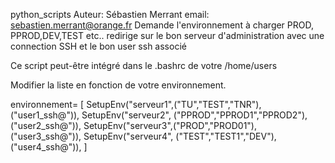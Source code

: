  python_scripts
 Auteur: Sébastien Merrant email: sebastien.merrant@orange.fr
 Demande l'environnement à charger PROD, PPROD,DEV,TEST etc.. 
 redirige sur le bon serveur d'administration avec une connection SSH et le bon user ssh associé


Ce script peut-être intégré dans le .bashrc de votre /home/users

Modifier la liste en fonction de votre environnement. 

environnement= [
SetupEnv("serveur1",("TU","TEST","TNR"),("user1_ssh@")),
SetupEnv("serveur2", ("PPROD","PPROD1","PPROD2"),("user2_ssh@")),
SetupEnv("serveur3",("PROD","PROD01"),("user3_ssh@")),
SetupEnv("serveur4", ("TEST","TEST1","DEV"),("user4_ssh@")),
]
